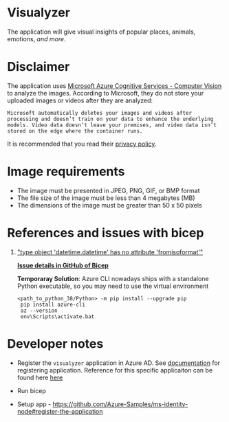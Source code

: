 # Visualyzer

The application will give visual insights of popular places, animals, emotions, _and more_.

# **Disclaimer**

The application uses [Microsoft Azure Cognitive Services - Computer Vision](https://docs.microsoft.com/en-gb/azure/cognitive-services/computer-vision/) to analyze the images. According to Microsoft, they do not store your uploaded images or videos after they are analyzed:

```
Microsoft automatically deletes your images and videos after processing and doesn’t train on your data to enhance the underlying models. Video data doesn’t leave your premises, and video data isn’t stored on the edge where the container runs.
```

It is recommended that you read their [privacy policy](https://azure.microsoft.com/en-gb/support/legal/cognitive-services-compliance-and-privacy/).

# Image requirements

- The image must be presented in JPEG, PNG, GIF, or BMP format
- The file size of the image must be less than 4 megabytes (MB)
- The dimensions of the image must be greater than 50 x 50 pixels

# References and issues with bicep

1. ["type object 'datetime.datetime' has no attribute 'fromisoformat'"](https://github.com/Azure/bicep/issues/2243#issuecomment-818914668)

   [**Issue details in GitHub of Bicep**](https://github.com/Azure/bicep/issues/2243)

   **Temporaray Solution**: Azure CLI nowadays ships with a standalone Python executable, so you may need to use the virtual environment

   ```
   <path_to_python_38/Python> -m pip install --upgrade pip
    pip install azure-cli
    az --version
    env\Scripts\activate.bat
   ```

# Developer notes

- Register the `visualyzer` application in Azure AD. See [documentation](https://docs.microsoft.com/en-gb/azure/active-directory/develop/quickstart-register-app) for registering application.
  Reference for this specific applicaiton can be found here [here](https://github.com/Azure-Samples/ms-identity-node#register-the-application)

- Run bicep
- Setup app - https://github.com/Azure-Samples/ms-identity-node#register-the-application
